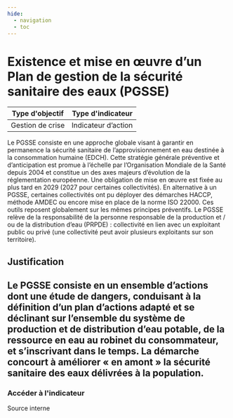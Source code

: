 ```yaml
---
hide:
  - navigation
  - toc
---
```


# Existence et mise en œuvre d’un Plan de gestion de la sécurité sanitaire des eaux (PGSSE) 


|Type d'objectif|Type d'indicateur|
|--|--|
|Gestion de crise|Indicateur d’action|

Le  PGSSE  consiste  en  une  approche  globale  visant  à  garantir  en  permanence  la sécurité  sanitaire  de  l’approvisionnement  en  eau  destinée  à  la  consommation humaine  (EDCH).  Cette  stratégie  générale  préventive  et  d’anticipation  est  promue  à l’échelle par l’Organisation Mondiale de la Santé depuis 2004 et constitue un des axes majeurs  d’évolution  de  la  réglementation  européenne.  Une  obligation  de  mise  en œuvre est fixée au plus tard en 2029 (2027 pour certaines collectivités). 
En  alternative  à  un  PGSSE,  certaines  collectivités  ont  pu  déployer  des  démarches HACCP,  méthode  AMDEC ou encore mise en place de la norme ISO 22000. Ces outils reposent globalement sur les mêmes principes préventifs. 
Le PGSSE relève de la responsabilité de la personne responsable de la production et / ou  de  la  distribution  d’eau  (PRPDE)  : collectivité en lien avec un exploitant public ou privé (une collectivité peut avoir plusieurs exploitants sur son territoire). 

## Justification

Le PGSSE consiste en un ensemble d’actions dont une étude de dangers, conduisant à la  définition  d’un plan d’actions adapté et se déclinant sur l’ensemble du système de production  et  de  distribution  d’eau  potable,  de  la  ressource  en  eau  au  robinet  du consommateur, et s’inscrivant dans le temps. 
La  démarche  concourt  à  améliorer  «  en  amont  »  la  sécurité  sanitaire  des  eaux délivrées à la population.
---

### Accéder à l'indicateur

Source interne 
